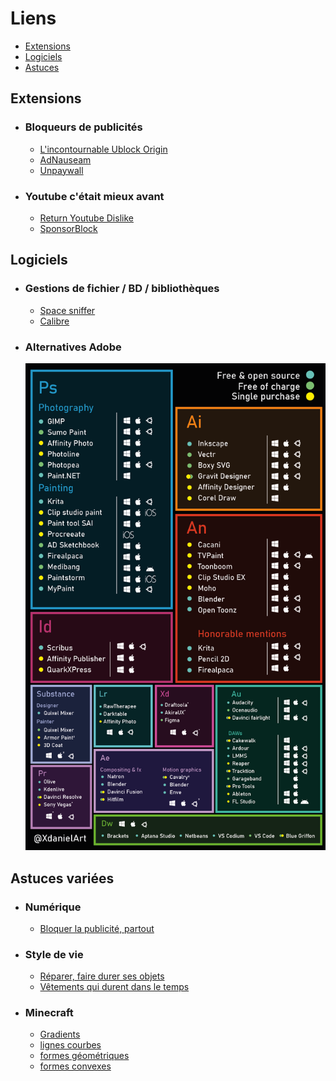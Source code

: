 # Liens

* [Extensions](#extensions)
* [Logiciels](#logiciels)
* [Astuces](#astuces-variées)

## Extensions

* ### Bloqueurs de publicités

  * [L'incontournable Ublock Origin](https://addons.mozilla.org/fr/firefox/addon/ublock-origin/reviews/?utm_source=firefox-browser&utm_medium=firefox-browser&utm_content=addons-manager-reviews-link)
  * [AdNauseam](https://addons.mozilla.org/fr/firefox/addon/adnauseam/)  
  * [Unpaywall](https://chrome.google.com/webstore/detail/unpaywall/iplffkdpngmdjhlpjmppncnlhomiipha)

* ### Youtube c'était mieux avant

  * [Return Youtube Dislike](https://addons.mozilla.org/fr/firefox/addon/return-youtube-dislikes/reviews/?utm_source=firefox-browser&utm_medium=firefox-browser&utm_content=addons-manager-reviews-link)  
  * [SponsorBlock](https://addons.mozilla.org/fr/firefox/addon/sponsorblock/?utm_source=addons.mozilla.org&utm_medium=referral&utm_content=search)

## Logiciels

* ### Gestions de fichier / BD / bibliothèques

  * [Space sniffer](http://www.uderzo.it/main_products/space_sniffer/index.html)
  * [Calibre](https://calibre-ebook.com/fr)

* ### Alternatives Adobe

    ![Infographic of alternatives for Adobe products - published by u/KillinIsIllegal on r/Piracy](./illustrations/alt_adobe.png)

## Astuces variées

* ### Numérique

  * [Bloquer la publicité, partout](https://framablog.org/2022/06/11/de-la-pub-ou-ca/)

* ### Style de vie

  * [Réparer, faire durer ses objets](https://longuevieauxobjets.gouv.fr/)
  * [Vêtements qui durent dans le temps](https://www.reddit.com/r/france/comments/vl2fh2/de_bonnes_marques_de_v%C3%AAtements_hommes_qui_durent/)

* ### Minecraft

  * [Gradients](https://1280px.github.io/hueblocks/)
  * [lignes courbes](https://iseenbaas.nl/curve/)
  * [formes géométriques](https://minecraftshapes.com/)
  * [formes convexes](http://oranj.io/blog/VoxelSphereGenerator)
